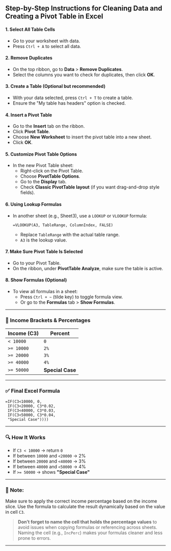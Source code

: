 ## **Step-by-Step Instructions for Cleaning Data and Creating a Pivot Table in Excel**

#### 1. **Select All Table Cells**
- Go to your worksheet with data.
- Press `Ctrl + A` to select all data.

#### 2. **Remove Duplicates**
- On the top ribbon, go to **Data** > **Remove Duplicates**.
- Select the columns you want to check for duplicates, then click **OK**.

#### 3. **Create a Table (Optional but recommended)**
- With your data selected, press `Ctrl + T` to create a table.
- Ensure the "My table has headers" option is checked.

#### 4. **Insert a Pivot Table**
- Go to the **Insert** tab on the ribbon.
- Click **Pivot Table**.
- Choose **New Worksheet** to insert the pivot table into a new sheet.
- Click **OK**.

#### 5. **Customize Pivot Table Options**
- In the new Pivot Table sheet:
  - Right-click on the Pivot Table.
  - Choose **PivotTable Options**.
  - Go to the **Display** tab.
  - Check **Classic PivotTable layout** (if you want drag-and-drop style fields).

#### 6. **Using Lookup Formulas**
- In another sheet (e.g., Sheet3), use a `LOOKUP` or `VLOOKUP` formula:
  ```excel
  =VLOOKUP(A3, TableRange, ColumnIndex, FALSE)
  ```
  - Replace `TableRange` with the actual table range.
  - `A3` is the lookup value.

#### 7. **Make Sure Pivot Table Is Selected**
- Go to your Pivot Table.
- On the ribbon, under **PivotTable Analyze**, make sure the table is active.

#### 8. **Show Formulas (Optional)**
- To view all formulas in a sheet:
  - Press `Ctrl + ~` (tilde key) to toggle formula view.
  - Or go to the **Formulas** tab > **Show Formulas**.

---

### 🎯 **Income Brackets & Percentages**
| **Income (C3)** | **Percent**      |
|-----------------|------------------|
| `< 10000`       | `0`              |
| `>= 10000`      | `2%`             |
| `>= 20000`      | `3%`             |
| `>= 40000`      | `4%`             |
| `>= 50000`      | **Special Case** |

---

### ✅ **Final Excel Formula**
```excel
=IF(C3<10000, 0,
 IF(C3<20000, C3*0.02,
 IF(C3<40000, C3*0.03,
 IF(C3<50000, C3*0.04,
 "Special Case"))))
```

---

### 🔍 **How It Works**
- If `C3 < 10000` → return `0`
- If between `10000` and `<20000` → 2%
- If between `20000` and `<40000` → 3%
- If between `40000` and `<50000` → 4%
- If `>= 50000` → shows **"Special Case"**

---

### 📝 **Note:**
Make sure to apply the correct income percentage based on the income slice. Use the formula to calculate the result dynamically based on the value in cell `C3`.

> **Don’t forget to name the cell that holds the percentage values** to avoid issues when copying formulas or referencing across sheets. Naming the cell (e.g., `IncPerc`) makes your formulas cleaner and less prone to errors.

---
